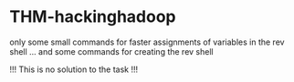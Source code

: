 # THM-hackinghadoop

only some small commands for faster assignments of variables in the rev shell ... and some commands for creating the rev shell

!!! This is no solution to the task !!!
